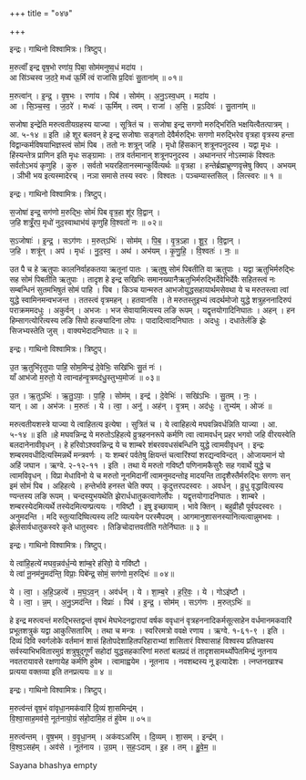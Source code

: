 +++
title = "०४७"

+++


इन्द्रः। गाथिनो विश्वामित्रः। त्रिष्टुप्।

म॒रुत्वाँ॑ इन्द्र वृष॒भो रणा॑य॒ पिबा॒ सोम॑मनुष्व॒धं मदा॑य ।  
आ सि॑ञ्चस्व ज॒ठरे॒ मध्व॑ ऊ॒र्मिं त्वं राजा॑सि प्र॒दिवः॑ सु॒ताना॑म् ॥ ०१॥

म॒रुत्वा॑न् । इ॒न्द्र॒ । वृ॒ष॒भः । रणा॑य । पिब॑ । सोम॑म् । अ॒नु॒ऽस्व॒धम् । मदा॑य ।  
आ । सि॒ञ्च॒स्व॒ । ज॒ठरे॑ । मध्वः॑ । ऊ॒र्मिम् । त्वम् । राजा॑ । अ॒सि॒ । प्र॒ऽदिवः॑ । सु॒ताना॑म् ॥

सजोषा इन्द्रेति मरुत्वतीयग्रहस्य याज्या । सूत्रितं च । सजोषा इन्द्र सगणो मरुद्भिरिति भक्षयित्वैतत्पात्रम् । आ. ५-१४ ॥ इति ॥हे शूर बलवन् हे इन्द्र सजोषाः सङ्गतो देवैर्मरुद्भिः सगणो मरुद्भिरेव वृत्रहा वृत्रस्य हन्ता विद्वान्कर्मविषयाभिज्ञस्त्वं सोमं पिब । ततो नः शत्रून् जहि । मृधो हिंसकान् शत्रूनपनुदस्व । यद्वा मृधः । हिंस्यन्तेत्र प्राणिन इति मृधः सङ्ग्रामाः । तत्र वर्तमानान् शत्रूनपनुदस्व । अथानन्तरं नोऽस्माकं विश्वतः सर्वतोऽभयं कृणुहि । कुरु । सर्वतो भयरहितानस्मान्कुर्वित्यर्थः ॥ वृत्रहा । हन्तेर्ब्रह्मभ्रूण्णवृत्त्रेषु क्विप् । अभयम् । ञीभी भय इत्यस्मादेरच् । नञा समासे तस्य स्वरः । विश्वतः । पञ्चम्यास्तसिल् । लित्स्वरः ॥ १ ॥

इन्द्रः। गाथिनो विश्वामित्रः। त्रिष्टुप्।

स॒जोषा॑ इन्द्र॒ सग॑णो म॒रुद्भिः॒ सोमं॑ पिब वृत्र॒हा शू॑र वि॒द्वान् ।  
ज॒हि शत्रूँ॒रप॒ मृधो॑ नुद॒स्वाथाभ॑यं कृणुहि वि॒श्वतो॑ नः ॥ ०२॥

स॒ऽजोषाः॑ । इ॒न्द्र॒ । सऽग॑णः । म॒रुत्ऽभिः॑ । सोम॑म् । पि॒ब॒ । वृ॒त्र॒ऽहा । शू॒र॒ । वि॒द्वान् ।  
ज॒हि । शत्रू॑न् । अप॑ । मृधः॑ । नु॒द॒स्व॒ । अथ॑ । अभ॑यम् । कृ॒णु॒हि॒ । वि॒श्वतः॑ । नः॒ ॥

उत पै च हे ऋतुपाः कालनिर्वाहकतया ऋतूनां पातः । ऋतुषु सोमं पिबतीति वा ऋतुपाः । यद्वा ऋतुभिर्मरुद्भिः सह सोमं पिबतीति ऋतुपाः । तादृश हे इन्द्र सखिभिः समानख्यानैऋतुभिर्मरुद्भिर्देवेभिर्देवैः सहितस्त्वं नः सम्बन्धिनं सुतमभिषुतं सोमं पाहि । पिब । किञ्च यान्मरुत आभजोयुद्धसहायार्थमसेवथा ये च मरुतस्त्वा त्वां युद्धे स्वामिनमन्वभजन्त । ततस्त्वं वृत्रमहन् । हतवानसि । ते मरुतस्तुइभ्यं त्वदर्थमोजो युद्धे शत्रुहननादिरुपं पराक्रममदधुः । अकुर्वन् । अभजः । भज सेवायामित्यस्य लङि रूपम् । यद्वृत्तयोगादिनिघातः । अहन् । हन हिम्सागत्योरित्यस्य लङि सिपो हल्ङ्यादिना लोपः । पादादित्वादनिघातः । अदधुः । दधातेर्लङि झेः सिजभ्यस्तेति जुस् । वाक्यभेदादनिघातः ॥ २ ॥

इन्द्रः। गाथिनो विश्वामित्रः। त्रिष्टुप्।

उ॒त ऋ॒तुभि॑रृतुपाः पाहि॒ सोम॒मिन्द्र॑ दे॒वेभिः॒ सखि॑भिः सु॒तं नः॑ ।  
याँ आभ॑जो म॒रुतो॒ ये त्वान्वह॑न्वृ॒त्रमद॑धु॒स्तुभ्य॒मोजः॑ ॥ ०३॥

उ॒त । ऋ॒तुऽभिः॑ । ऋ॒तु॒ऽपाः॒ । पा॒हि॒ । सोम॑म् । इन्द्र॑ । दे॒वेभिः॑ । सखि॑ऽभिः । सु॒तम् । नः॒ ।  
यान् । आ । अभ॑जः । म॒रुतः॑ । ये । त्वा॒ । अनु॑ । अह॑न् । वृ॒त्रम् । अद॑धुः । तुभ्य॑म् । ओजः॑ ॥

मरुत्वतीयशस्त्रे याज्या ये त्वाहितत्य इत्येषा । सुत्रितं च । ये त्वाहिहत्ये मघवन्निवर्धन्निति याज्या । आ. ५-१४ ॥ इति ॥हे मघवन्निन्द्र ये मरुतोऽहिहत्ये व्रुत्रहननरूपे कर्मणि त्वा त्वामवर्धन् प्रहर भगवो जहि वीरयस्वेति बलदानेनावीवृधन् । हे हरिवोऽश्ववन्निन्द्र ये च शाम्बरे शंबरववधसंबन्धिनि युद्धे त्वामवीवृधन् । इन्द्रः शम्बरमवधीदित्यस्मिन्नर्थे मन्त्रवर्णः । यः शम्बरं पर्वतेषु क्षियन्तं चत्वारिंश्यां शरद्यन्वविन्दत् । ओजायमानं यो अहिं जघान । ऋग्वे. २-१२-११ । इति । तथा ये मरुतो गविष्टौ पणिनामकैसुरैः सह गवार्थे युद्धे च त्वामविवृधन् । विप्रा मेधाविनो ये च मरुतो नूनमिदानीं त्वामनुमदन्तोइ मादयन्ति तादृशैस्तैर्मरुद्भिः सगणः सन् इमं सोमं पिब । अहिहत्ये । हन्तेर्भावे हनस्त चेति क्यप् । कृदुत्तरपदस्वरः । अवर्धन् । व्रुधु वृद्धावित्यस्य ण्यन्तस्य लङि रूपम् । चन्दस्युभयथेति झेरार्धधातुकत्वाणेर्लोपः । यद्वृत्तयोगादनिघातः । शाम्बरे । शम्बरस्येदमित्यर्थे तस्येदमित्यण्प्रत्ययः । गविष्टौ । इषु इच्छायाम् । भावे क्तिन् । बहुव्रीहौ पूर्वपदस्वरः । अनुमदन्ति । मदि स्तुत्यादिष्वित्यस्य लटि व्यत्ययेन परस्मैपदम् । आगमानुशासनस्यानित्यत्वान्नुमभवः । झेर्लसार्वधातुकस्वरे कृते धातुस्वरः । तिङिचोदात्तवतीति गतेर्निघातः ॥ ३ ॥

इन्द्रः। गाथिनो विश्वामित्रः। त्रिष्टुप्।

ये त्वा॑हि॒हत्ये॑ मघव॒न्नव॑र्ध॒न्ये शा॑म्ब॒रे ह॑रिवो॒ ये गवि॑ष्टौ ।  
ये त्वा॑ नू॒नम॑नु॒मद॑न्ति॒ विप्राः॒ पिबे॑न्द्र॒ सोमं॒ सग॑णो म॒रुद्भिः॑ ॥ ०४॥

ये । त्वा॒ । अ॒हि॒ऽहत्ये॑ । म॒घ॒ऽव॒न् । अव॑र्धन् । ये । शा॒म्ब॒रे । ह॒रि॒वः॒ । ये । गोऽइ॑ष्टौ ।  
ये । त्वा॒ । न्न॒म् । अ॒नु॒ऽमद॑न्ति । विप्राः॑ । पिब॑ । इ॒न्द्र॒ । सोम॑म् । सऽग॑णः । म॒रुत्ऽभिः॑ ॥

हे इन्द्र मरुत्वन्तं मरुद्भिस्तद्वन्तं वृषभं मेघभेदनद्वारापां वर्षक ववृधानं वृत्रहननादिकर्मसूत्साहेन वर्धमानमकवारिं प्रभूतशत्रुकं यद्वा आकुत्सितारिम् । तथा च मन्त्रः । स्वरिरमत्रो ववक्षे रणाय । ऋग्वे. १-६१-९ । इति । दिव्यं दिवि स्वर्गलोके वर्तमानं शासं हितोपदेशाहितपरिहाराभ्यां शासितारं विश्वासाहं विश्वस्य प्रतिपक्षस्य सर्वस्याभिभवितारमुग्रं शत्रुषूद्गूर्णं सहोदां युद्धसहकारिणां मरुतां बलप्रदं तं तादृशसामर्थ्योपेतमिन्द्रं नुतनाय नवतरायावसे रक्षणायेह कर्मणि हुवेम । त्वामाह्वयेम । नूतनाय । नवशब्दस्य नू इत्यादेशः । त्नप्तनखाश्च प्रत्यया वक्तव्या इति तनप्रत्ययः ॥ ४ ॥

इन्द्रः। गाथिनो विश्वामित्रः। त्रिष्टुप्।

म॒रुत्व॑न्तं वृष॒भं वा॑वृधा॒नमक॑वारिं दि॒व्यं शा॒समिन्द्र॑म् ।  
वि॒श्वा॒साह॒मव॑से॒ नूत॑नायो॒ग्रं स॑हो॒दामि॒ह तं हु॑वेम ॥ ०५॥

म॒रुत्व॑न्तम् । वृ॒ष॒भम् । व॒वृ॒धा॒नम् । अक॑वऽअरिम् । दि॒व्यम् । शा॒सम् । इन्द्र॑म् ।  
वि॒श्व॒ऽसह॑म् । अव॑से । नूत॑नाय । उ॒ग्रम् । स॒हः॒ऽदाम् । इ॒ह । तम् । हु॒वे॒म॒ ॥

Sayana bhashya empty